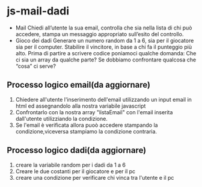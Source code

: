  js-mail-dadi
===
- Mail
Chiedi all’utente la sua email,
controlla che sia nella lista di chi può accedere,
stampa un messaggio appropriato sull’esito del controllo.
- Gioco dei dadi
Generare un numero random da 1 a 6, sia per il giocatore sia per il computer.
Stabilire il vincitore, in base a chi fa il punteggio più alto.
Prima di partire a scrivere codice poniamoci qualche domanda:
Che ci sia un array da qualche parte?
Se dobbiamo confrontare qualcosa che “cosa” ci serve?
## Processo logico email(da aggiornare)
1. Chiedere all'utente l'inserimento dell'email utilizzando un input email in html ed assegnandolo alla nostra variabile javascript
2. Confrontarlo con la nostra array "listaEmail" con l'email inserita dall'utente utilizziando la condizione.
3. Se l'email è verificata allora puoò accedere stampando la condizione,viceversa stampiamo la condizione contraria.

## Processo logico dadi(da aggiornare)
1. creare la variabile random per i dadi da 1 a 6  
2. Creare le due costanti per il giocatore e per il pc 
3. creare una condizione per verificare chi vinca tra l'utente e il pc